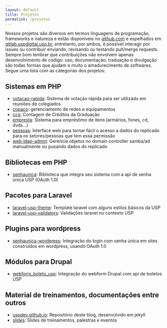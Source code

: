 ```yaml
---
layout: default
title: Projetos
permalink: /projetos
---
```


Nossos projetos são diversos em termos linguagens de programação, frameworks e natureza e estão disponíveis no [github.com](github.com) e espelhados em 
[gitlab.uspdigital.usp.br](gitlab.uspdigital.usp.br), entretanto, por ambos, é possível interagir por
issues ou contribuir enviando, revisando ou testando pull/merge requests. Sempre bom lembrar
que contribuições não envolvem apenas desenvolvimento de código: uso, documentação, traduação e
divulgação são todas formas que ajudam e muito o amadurecimento de softwares. Segue uma lista
com as categorias dos projetos: 

<ul id="toc"></ul>

## Sistemas em PHP

- [votacao-rapida](https://github.com/uspdev/votacao-rapida): Sistema de votação rápida para ser utilizado em reuniões de colegiados
- [copaco](https://github.com/uspdev/copaco): gerenciamento de redes e equipamentos
- [ccg](https://github.com/uspdev/ccg): Contagem de Créditos da Graduação
- [empresta](https://github.com/uspdev/empresta): Sistema para empréstimo de itens (armários, fones, cd, dvds...)
- [pessoas](https://github.com/uspdev/pessoas): Interface web para tornar fácil o acesso a dados do replicado para os setores/pessoas que tem essa permissão
- [web-ldap-admin](https://github.com/uspdev/web-ldap-admin): Gerencia objetos no domain controller samba/ad manualmente ou puxando dados do replicado 

## Bibliotecas em PHP

- [senhaunica](https://github.com/uspdev/senhaunica): Biblioteca que integra seu sistema com a api de senha única USP (OAuth 1.0)

## Pacotes para Laravel

- [laravel-usp-theme](https://github.com/uspdev/laravel-usp-theme): Template laravel com alguns estilos básicos da USP
- [laravel-usp-validators](https://github.com/uspdev/laravel-usp-validators): Validações laravel no contexto USP

## Plugins para wordpress

- [senhaunica-wordpress](https://github.com/uspdev/senhaunica-wordpress): Integração do login com senha única em sites construídos em wordpress, usando OAuth 1.0

## Módulos para Drupal

- [webform_boleto_usp](https://github.com/uspdev/webform_boleto_usp): Integração do webform Drupal com api de boletos USP

## Material de treinamentos, documentações entre outros

- [uspdev.github.io](https://github.com/uspdev/uspdev.github.io): Repositório deste blog, desenvolvido em jekyll
- [slides](https://github.com/uspdev/slides): Slides de treinamentos, palestras e eventos


<!---
Projetos que ainda faltam espelhar no git da USP e classificar:

boleto 
replicado 
laravel_basico
git_playground 
eventos 
senhaunica-socialite
laravel-bootstrap-dashboard
deploy 
seta-graduacao 
patrimonio 
dockerfiles 
nfe-ws 
csv2facebook 
the_force 
nfe-app 
senhaunica-hwi 
wsfoto 
pdfgen 
cookbook-treinamento-laravel  
senhaunica-rails 
laravel-comet-theme 
chaveiro 
senhaunica-ruby 
rhconsultas 
gerenciador-nfe 
principios 
grupo_trabalho_prpg 
nfe-ws-consumer 
ppg-community 
ganimedes 
replicado-api 
tv-tools 
prototipo 
senhaunicausp-drupal 
cutter  
cache 
inscricoes 
replicado-ws 
evasao-ws 
replicado_drupal 
ip-control
webservice 
 
laravel-usp-faker 
utils 

-->
